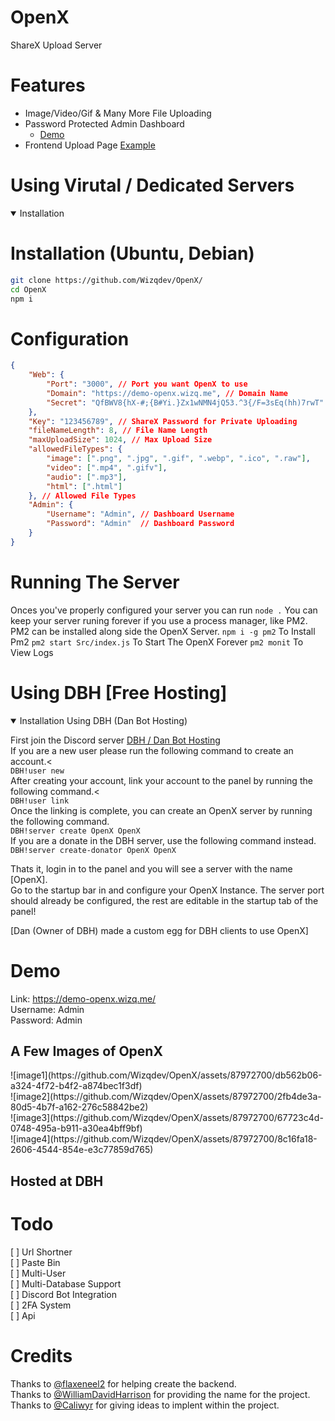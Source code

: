 # OpenX
ShareX Upload Server 

# Features

- Image/Video/Gif & Many More File Uploading
- Password Protected Admin Dashboard
  - [Demo](https://demo-openx.wizq.me)
- Frontend Upload Page [Example](https://demo-openx.wizq.me/i/07kZNXFt.png)


# Using Virutal / Dedicated Servers
<details open>
  <summary>Installation</summary>
  
# Installation (Ubuntu, Debian)

```bash
git clone https://github.com/Wizqdev/OpenX/
cd OpenX
npm i
```

# Configuration
```json
{
    "Web": {
        "Port": "3000", // Port you want OpenX to use
        "Domain": "https://demo-openx.wizq.me", // Domain Name 
        "Secret": "QfBWV8{hX-#;{B#Yi.}Zx1wNMN4jQ53.^3{/F=3sEq(hh)7rwT" // Random Hash can also be generated from [wizq.me](https://wizq.me/tools/password-generator)
    },
    "Key": "123456789", // ShareX Password for Private Uploading
    "fileNameLength": 8, // File Name Length
    "maxUploadSize": 1024, // Max Upload Size
    "allowedFileTypes": {
        "image": [".png", ".jpg", ".gif", ".webp", ".ico", ".raw"],
        "video": [".mp4", ".gifv"],
        "audio": [".mp3"],
        "html": [".html"]
    }, // Allowed File Types
    "Admin": {
        "Username": "Admin", // Dashboard Username
        "Password": "Admin"  // Dashboard Password
    }
}
```
# Running The Server 
Onces you've properly configured your server you can run `node .`
You can keep your server runing forever if you use a process manager, like PM2. PM2 can be installed along side the OpenX Server.
`npm i -g pm2` To Install Pm2
`pm2 start Src/index.js` To Start The OpenX Forever
`pm2 monit` To View Logs 

</details>


# Using DBH [Free Hosting]
<details open>
<summary>Installation Using DBH (Dan Bot Hosting)</summary>

First join the Discord server [DBH / Dan Bot Hosting](https://discord.gg/dbh)<br />
If you are a new user please run the following command to create an account.< <br />
`DBH!user new`<br />
After creating your account, link your account to the panel by running the following command.<<br />
`DBH!user link`<br />
Once the linking is complete, you can create an OpenX server by running the following command.<br />
`DBH!server create OpenX OpenX` <br />
If you are a donate in the DBH server, use the following command instead.<br />
`DBH!server create-donator OpenX OpenX`<br />

Thats it, login in to the panel and you will see a server with the name [OpenX].<br />
Go to the startup bar in and configure your OpenX Instance. The server port should already be configured, the rest are editable in the startup tab of the panel!<br />

[Dan (Owner of DBH) made a custom egg for DBH clients to use OpenX]
</details>

# Demo 

Link: https://demo-openx.wizq.me/<br />
Username: Admin<br />
Password: Admin

<h2>A Few Images of OpenX</h2>
![image1](https://github.com/Wizqdev/OpenX/assets/87972700/db562b06-a324-4f72-b4f2-a874bec1f3df)<br />
![image2](https://github.com/Wizqdev/OpenX/assets/87972700/2fb4de3a-80d5-4b7f-a162-276c58842be2)<br />
![image3](https://github.com/Wizqdev/OpenX/assets/87972700/67723c4d-0748-495a-b911-a30ea4bff9bf)<br />
![image4](https://github.com/Wizqdev/OpenX/assets/87972700/8c16fa18-2606-4544-854e-e3c77859d765)<br />


<h2>Hosted at DBH</h2>


# Todo
[ ] Url Shortner<br />
[ ] Paste Bin<br />
[ ] Multi-User<br />
[ ] Multi-Database Support<br />
[ ] Discord Bot Integration<br />
[ ] 2FA System<br />
[ ] Api<br />

# Credits
Thanks to [@flaxeneel2](https://github.com/flaxeneel2/) for helping create the backend.<br />
Thanks to [@WilliamDavidHarrison](https://github.com/WilliamDavidHarrison) for providing the name for the project.<br />
Thanks to [@Caliwyr](https://github.com/Caliwyr) for giving ideas to implent within the project.<br />

